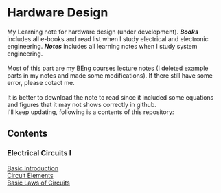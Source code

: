 # Hardware Design
My Learning note for hardware design (under development). ***Books*** includes all e-books and read list when I study electrical and electronic engineering. ***Notes*** includes all learning notes when I study system engineering. <br>
<br>
Most of this part are my BEng courses lecture notes (I deleted example parts in my notes and made some modifications). If there still have some error, please cotact me.
<br><br>
It is better to download the note to read since it included some equations and figures that it may not shows correctly in github.
<br>
I'll keep updating, following is a contents of this repository:

## Contents
### Electrical Circuits I
[Basic Introduction](https://github.com/DIJUNLIAO/Hardware_Design/blob/main/Electrical%20Circuits%20I/EC1%20Electrical%20Circuits%20I%20Basic%20Introduction.md)
<br>[Circuit Elements]()
<br>[Basic Laws of Circuits]()
